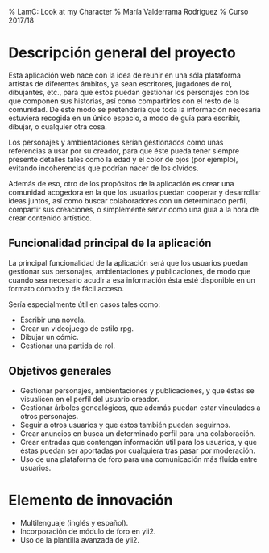 % LamC: Look at my Character
% María Valderrama Rodríguez
% Curso 2017/18

# Descripción general del proyecto

Esta aplicación web nace con la idea de reunir en una sóla plataforma artistas de diferentes ámbitos, ya sean escritores, jugadores de rol, dibujantes, etc., para que éstos puedan gestionar los personajes con los que componen sus historias, así como compartirlos con el resto de la comunidad.
De este modo se pretendería que toda la información necesaria estuviera recogida en un único espacio, a modo de guía para escribir, dibujar, o cualquier otra cosa.

Los personajes y ambientaciones serían gestionados como unas referencias a usar por su creador, para que éste pueda tener siempre presente detalles tales como la edad y el color de ojos (por ejemplo), evitando incoherencias que podrían nacer de los olvidos.

Además de eso, otro de los propósitos de la aplicación es crear una comunidad acogedora en la que los usuarios puedan cooperar y desarrollar ideas juntos, así como buscar colaboradores con un determinado perfil, compartir sus creaciones, o simplemente servir como una guía a la hora de crear contenido artístico.

## Funcionalidad principal de la aplicación

La principal funcionalidad de la aplicación será que los usuarios puedan gestionar sus personajes, ambientaciones y publicaciones, de modo que cuando sea necesario acudir a esa información ésta esté disponible en un formato cómodo y de fácil acceso.

Sería especialmente útil en casos tales como:
- Escribir una novela.
- Crear un videojuego de estilo rpg.
- Dibujar un cómic.
- Gestionar una partida de rol.

## Objetivos generales

- Gestionar personajes, ambientaciones y publicaciones, y que éstas se visualicen en el perfil del usuario creador.
- Gestionar árboles genealógicos, que además puedan estar vinculados a otros personajes.
- Seguir a otros usuarios y que éstos también puedan seguirnos.
- Crear anuncios en busca un determinado perfil para una colaboración.
- Crear entradas que contengan información útil para los usuarios, y que éstas puedan ser aportadas por cualquiera tras pasar por moderación.
- Uso de una plataforma de foro para una comunicación más fluída entre usuarios.

# Elemento de innovación

- Multilenguaje (inglés y español).
- Incorporación de módulo de foro en yii2.
- Uso de la plantilla avanzada de yii2.
